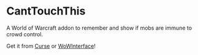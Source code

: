 # CantTouchThis
A World of Warcraft addon to remember and show if mobs are immune to crowd control.

Get it from [Curse](https://www.curseforge.com/wow/addons/canttouchthis) or [WoWInterface](https://www.wowinterface.com/downloads/info24814-CantTouchThis.html)!
